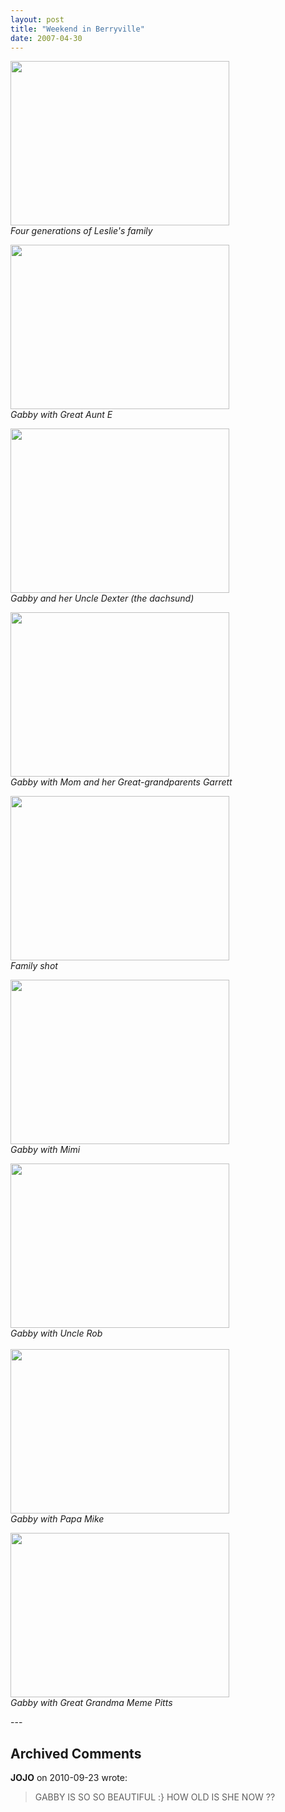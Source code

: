 ```yaml
---
layout: post
title: "Weekend in Berryville"
date: 2007-04-30
---
```


<p><img alt="" height="263" src="/thepaladinos/assets/images/2007-04-30-P1000568(Custom).JPG" width="350"/><br/>
<em>Four generations of Leslie's family</em></p>
<p><img alt="" height="263" src="/thepaladinos/assets/images/2007-04-30-P1000570(Custom).JPG" width="350"/><br/>
<em>Gabby with Great Aunt E</em></p>
<p><img alt="" height="263" src="/thepaladinos/assets/images/2007-04-30-P1000572(Custom).JPG" width="350"/><br/>
<em>Gabby and her Uncle Dexter (the dachsund)</em></p>
<p><img alt="" height="263" src="/thepaladinos/assets/images/2007-04-30-P1000574(Custom).JPG" width="350"/><br/>
<em>Gabby with Mom and her Great-grandparents Garrett</em></p>
<p><img alt="" height="263" src="/thepaladinos/assets/images/2007-04-30-P1000582(Custom).JPG" width="350"/><br/>
<em>Family shot</em></p>
<p><img alt="" height="263" src="/thepaladinos/assets/images/2007-04-30-P1000584(Custom).JPG" width="350"/><br/>
<em>Gabby with Mimi</em></p>
<p><img alt="" height="263" src="/thepaladinos/assets/images/2007-04-30-P1000592(Custom).JPG" width="350"/><br/>
<em>Gabby with Uncle Rob</em><br/>
<br/>
<img alt="" height="263" src="/thepaladinos/assets/images/2007-04-30-P1000593(Custom).JPG" width="350"/><br/>
<em>Gabby with Papa Mike</em></p>
<p><img alt="" height="263" src="/thepaladinos/assets/images/2007-04-30-P1000597(Custom).JPG" width="350"/><br/>
<em>Gabby with Great Grandma Meme Pitts</em></p>
---

## Archived Comments

**JOJO** on 2010-09-23 wrote:

> GABBY IS SO SO BEAUTIFUL :} HOW OLD IS SHE NOW ?? 

